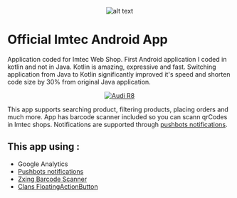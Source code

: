 <div align="center">

![alt text](https://imtec.ba/img/pt-express-logo-1460547663.jpg "Imtec logo")

</div>

# Official Imtec Android App
Application coded for Imtec Web Shop. First Android application I coded in kotlin and not in Java. Kotlin is amazing, expressive and fast. Switching application from Java to Kotlin significantly improved it's speed and shorten code size by 30% from original Java application.

<div align="center">

[![Audi R8](https://imtec.virtuooza.com/im.png)](https://www.youtube.com/watch?v=u1AsllCAQrA "Imtec app promo video")

</div>

This app supports searching product, filtering products, placing orders and much more. App has barcode scanner included so you can scann qrCodes in Imtec shops. Notifications are supported through [pushbots notifications](https://pushbots.com/).

## This app using :

- Google Analytics
- [Pushbots notifications](https://pushbots.com/)
- [Zxing Barcode Scanner](https://github.com/zxing/zxing)
- [Clans FloatingActionButton](https://github.com/Clans/FloatingActionButton)